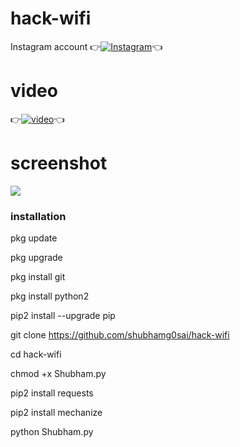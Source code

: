 # hack-wifi

Instagram account
👉[![Instagram  ](https://img.shields.io/badge/INSTAGRAM-FOLLOW-red?style=for-the-badge&logo=instagram)](https://www.instagram.com/shubhamg0sai)👈

# video
👉[![video  ](https://img.shields.io/badge/SUBSCRIBE-CHANNEL-red?style=for-the-badge&logo=instagram)](https://youtu.be/y1LCYLlkD9c)👈

# screenshot 
[![ ](https://raw.githubusercontent.com/shubhamg0sai/hack-wifi/Delete/Screenshot_20200929_173113.jpg)](https://raw.githubusercontent.com/shubhamg0sai/hack-wifi/Delete/Screenshot_20200929_173113.jpg)


### installation

 
pkg update 

 pkg upgrade 

pkg install git 

pkg install python2 

pip2 install --upgrade pip

git clone https://github.com/shubhamg0sai/hack-wifi

cd hack-wifi

chmod +x Shubham.py

pip2 install requests 

pip2 install mechanize

python Shubham.py
